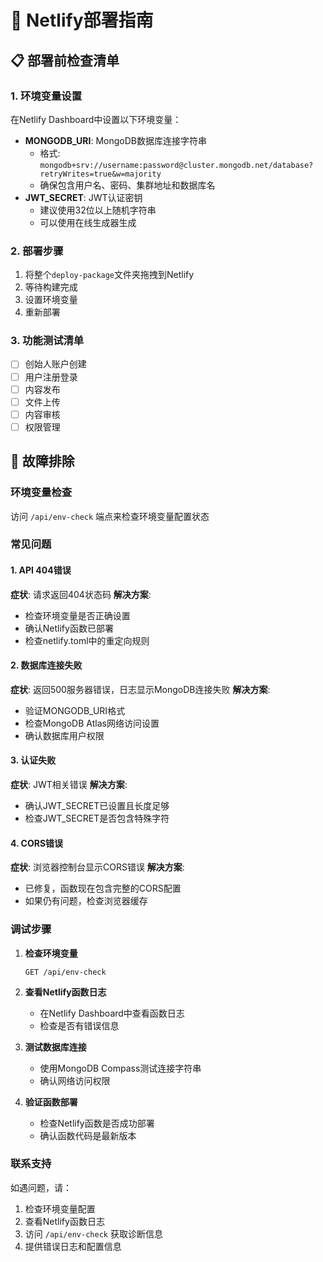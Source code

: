 # 🚀 Netlify部署指南

## 📋 部署前检查清单

### 1. 环境变量设置
在Netlify Dashboard中设置以下环境变量：

- **MONGODB_URI**: MongoDB数据库连接字符串
  - 格式: `mongodb+srv://username:password@cluster.mongodb.net/database?retryWrites=true&w=majority`
  - 确保包含用户名、密码、集群地址和数据库名
- **JWT_SECRET**: JWT认证密钥
  - 建议使用32位以上随机字符串
  - 可以使用在线生成器生成

### 2. 部署步骤
1. 将整个`deploy-package`文件夹拖拽到Netlify
2. 等待构建完成
3. 设置环境变量
4. 重新部署

### 3. 功能测试清单
- [ ] 创始人账户创建
- [ ] 用户注册登录
- [ ] 内容发布
- [ ] 文件上传
- [ ] 内容审核
- [ ] 权限管理

## 🔧 故障排除

### 环境变量检查
访问 `/api/env-check` 端点来检查环境变量配置状态

### 常见问题

#### 1. API 404错误
**症状**: 请求返回404状态码
**解决方案**: 
- 检查环境变量是否正确设置
- 确认Netlify函数已部署
- 检查netlify.toml中的重定向规则

#### 2. 数据库连接失败
**症状**: 返回500服务器错误，日志显示MongoDB连接失败
**解决方案**:
- 验证MONGODB_URI格式
- 检查MongoDB Atlas网络访问设置
- 确认数据库用户权限

#### 3. 认证失败
**症状**: JWT相关错误
**解决方案**:
- 确认JWT_SECRET已设置且长度足够
- 检查JWT_SECRET是否包含特殊字符

#### 4. CORS错误
**症状**: 浏览器控制台显示CORS错误
**解决方案**:
- 已修复，函数现在包含完整的CORS配置
- 如果仍有问题，检查浏览器缓存

### 调试步骤

1. **检查环境变量**
   ```
   GET /api/env-check
   ```

2. **查看Netlify函数日志**
   - 在Netlify Dashboard中查看函数日志
   - 检查是否有错误信息

3. **测试数据库连接**
   - 使用MongoDB Compass测试连接字符串
   - 确认网络访问权限

4. **验证函数部署**
   - 检查Netlify函数是否成功部署
   - 确认函数代码是最新版本

### 联系支持
如遇问题，请：
1. 检查环境变量配置
2. 查看Netlify函数日志
3. 访问 `/api/env-check` 获取诊断信息
4. 提供错误日志和配置信息

